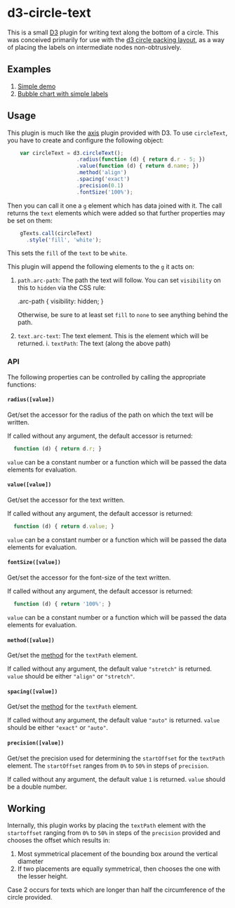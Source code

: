 # d3-circle-text

This is a small [D3](http://d3js.org/) plugin for writing text along the
bottom of a circle. This was conceived primarily for use with the 
[d3 circle packing layout](http://bl.ocks.org/mbostock/4063530), as a way of
placing the labels on intermediate nodes non-obtrusively.

## Examples

 1. [Simple demo](http://bl.ocks.org/musically-ut/5278601)
 2. [Bubble chart with simple labels](http://bl.ocks.org/musically-ut/5278614#index.html)

## Usage

This plugin is much like the [axis](https://github.com/mbostock/d3/wiki/SVG-Axes) plugin provided with D3.
To use `circleText`, you have to create and configure the following object:

```javascript
    var circleText = d3.circleText();
                      .radius(function (d) { return d.r - 5; })
                      .value(function (d) { return d.name; })
                      .method('align')
                      .spacing('exact')
                      .precision(0.1)
                      .fontSize('100%');
```

Then you can call it one a `g` element which has data joined with it. The call
returns the `text` elements which were added so that further properties may be
set on them:

```javascript
    gTexts.call(circleText)
      .style('fill', 'white');
```

This sets the `fill` of the `text` to be `white`.

This plugin will append the following elements to the `g` it acts on:

  1. `path.arc-path`: The path the text will follow. You can set `visibility` on this to `hidden` via the CSS rule:

        .arc-path { visibility: hidden; }

      Otherwise, be sure to at least set `fill` to `none` to see anything behind the path.

  2. `text.arc-text`: The text element. This is the element which will be returned.
    i. `textPath`: The text (along the above path)


### API

The following properties can be controlled by calling the appropriate functions:

#### `radius([value])`

Get/set the accessor for the radius of the path on which the text will be
written.

If called without any argument, the default accessor is returned:

```javascript
  function (d) { return d.r; }
```

`value` can be a constant number or a function which will be passed the data
elements for evaluation.


#### `value([value])`

Get/set the accessor for the text written.

If called without any argument, the default accessor is returned:

```javascript
  function (d) { return d.value; }
```

`value` can be a constant number or a function which will be passed the data
elements for evaluation.

#### `fontSize([value])`

Get/set the accessor for the font-size of the text written.

If called without any argument, the default accessor is returned:

```javascript
  function (d) { return '100%'; }
```

`value` can be a constant number or a function which will be passed the data
elements for evaluation.


#### `method([value])`

Get/set the [method](http://www.w3.org/TR/SVG/text.html#TextPathElementMethodAttribute) for the `textPath` element.

If called without any argument, the default value `"stretch"` is returned.
`value` should be either `"align"` or `"stretch"`.
 

#### `spacing([value])`

Get/set the [method](http://www.w3.org/TR/SVG/text.html#TextPathElementMethodAttribute) for the `textPath` element.

If called without any argument, the default value `"auto"` is returned.
`value` should be either `"exact"` or `"auto"`.
 

#### `precision([value])`

Get/set the precision used for determining the `startOffset` for the
`textPath` element. The `startOffset` ranges from `0%` to `50%` in steps of `precision`.

If called without any argument, the default value `1` is returned.
`value` should be a double number.
 

## Working

Internally, this plugin works by placing the `textPath` element with the `startoffset` ranging from `0%` to `50%` in steps of the `precision` provided and chooses the offset which results in:

 1. Most symmetrical placement of the bounding box around the vertical diameter
 2. If two placements are equally symmetrical, then chooses the one with the lesser height.

 Case 2 occurs for texts which are longer than half the circumference of the circle provided.
